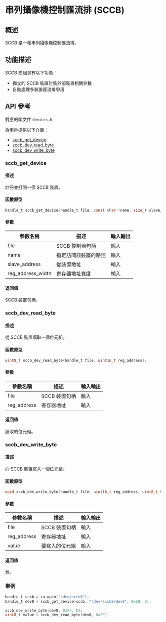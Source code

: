 # 串列攝像機控制匯流排 (SCCB)

## 概述

SCCB 是一種串列攝像機控制匯流排。

## 功能描述

SCCB 模組具有以下功能：

- 獨立的 SCCB 裝置封裝外部裝置相關參數
- 自動處理多裝置匯流排爭用

## API 參考

對應的頭文件 `devices.h`

為用戶提供以下介面：

- [sccb\_get\_device](#sccbgetdevice)
- [sccb\_dev\_read\_byte](#sccbdevreadbyte)
- [sccb\_dev\_write\_byte](#sccbdevwritebyte)

### sccb\_get\_device

#### 描述

註冊並打開一個 SCCB 裝置。

#### 函數原型

```c
handle_t sccb_get_device(handle_t file, const char *name, size_t slave_address, size_t reg_address_width);
```

#### 參數

| 參數名稱            |   描述             |  輸入輸出  |
| ------------------ | ------------------ | --------- |
| file               | SCCB 控制器句柄      | 輸入      |
| name               | 指定訪問該裝置的路徑 | 輸入      |
| slave\_address     | 從裝置地址          | 輸入      |
| reg_address\_width | 寄存器地址寬度      | 輸入      |

#### 返回值

SCCB 裝置句柄。

### sccb\_dev\_read\_byte

#### 描述

從 SCCB 裝置讀取一個位元組。

#### 函數原型

```c
uint8_t sccb_dev_read_byte(handle_t file, uint16_t reg_address);
```

#### 參數

| 參數名稱       |   描述         |  輸入輸出  |
| ------------- | -------------- | --------- |
| file          | SCCB 裝置句柄   | 輸入      |
| reg\_address  | 寄存器地址      | 輸入      |

#### 返回值

讀取的位元組。

### sccb\_dev\_write\_byte

#### 描述

向 SCCB 裝置寫入一個位元組。

#### 函數原型

```c
void sccb_dev_write_byte(handle_t file, uint16_t reg_address, uint8_t value);
```

#### 參數

| 參數名稱          |   描述         |  輸入輸出  |
| ---------------- | -------------- | --------- |
| file             | SCCB 裝置句柄   | 輸入       |
| reg\_address     | 寄存器地址      | 輸入       |
| value            | 要寫入的位元組    | 輸入       |

#### 返回值

無。

### 舉例

```c
handle_t sccb = io_open("/dev/sccb0");
handle_t dev0 = sccb_get_device(sccb, "/dev/sccb0/dev0", 0x60, 8);

sccb_dev_write_byte(dev0, 0xFF, 0);
uint8_t value = sccb_dev_read_byte(dev0, 0xFF);
```